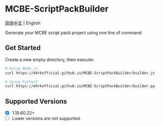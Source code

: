 # MCBE-ScriptPackBuilder

[简体中文](./README_CN.md) | English

Generate your MCBE script pack project using one line of command.

## Get Started

Create a new empty directory, then execute:

```sh
# Using Node.js
curl https://d4rkofficial.github.io/MCBE-ScriptPackBuilder/builder.js -o _ && node _ && rm _
```

```sh
# Using Python3
curl https://d4rkofficial.github.io/MCBE-ScriptPackBuilder/builder.py -o _ && python3 _ && rm _
```

## Supported Versions
- [x] 1.19.60.22+
- [ ] Lower versions are not supported.